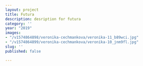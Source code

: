 ```yaml
---
layout: project
title: Futura
description: desription for futura
category: ''
year: "2019"
images:
- "/v1574864898/veronika-cechmankova/veronika-11_b89wci.jpg"
- "/v1574864899/veronika-cechmankova/veronika-10_jnm9fl.jpg"
slug: ''
published: false

---
```

